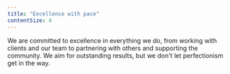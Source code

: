 ```yaml
---
title: "Excellence with pace"
contentSize: 4
---
```

We are committed to excellence in everything we do, from working with clients and our team to partnering with others and supporting the community. We aim for outstanding results, but we don't let perfectionism get in the way.
